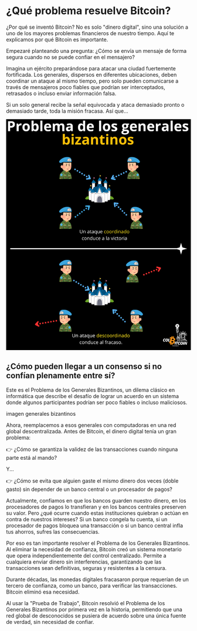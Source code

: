 # ¿Qué problema resuelve Bitcoin?

¿Por qué se inventó Bitcoin? No es solo "dinero digital", sino una solución a uno de los mayores problemas financieros de nuestro tiempo. Aquí te explicamos por qué Bitcoin es importante.

Empezaré planteando una pregunta: ¿Cómo se envía un mensaje de forma segura cuando no se puede confiar en el mensajero?

Imagina un ejército preparándose para atacar una ciudad fuertemente fortificada. Los generales, dispersos en diferentes ubicaciones, deben coordinar un ataque al mismo tiempo, pero solo pueden comunicarse a través de mensajeros poco fiables que podrían ser interceptados, retrasados ​​o incluso enviar información falsa.

Si un solo general recibe la señal equivocada y ataca demasiado pronto o demasiado tarde, toda la misión fracasa. Así que...

![generales bizantinos](./assets/images/generales-bizantinos.png)


## ¿Cómo pueden llegar a un consenso si no confían plenamente entre sí?

Este es el Problema de los Generales Bizantinos, un dilema clásico en informática que describe el desafío de lograr un acuerdo en un sistema donde algunos participantes podrían ser poco fiables o incluso maliciosos.

imagen generales bizantinos

Ahora, reemplacemos a esos generales con computadoras en una red global descentralizada. Antes de Bitcoin, el dinero digital tenía un gran problema:

👉 ¿Cómo se garantiza la validez de las transacciones cuando ninguna parte está al mando?

Y...

👉 ¿Cómo se evita que alguien gaste el mismo dinero dos veces (doble gasto) sin depender de un banco central o un procesador de pagos?

Actualmente, confiamos en que los bancos guarden nuestro dinero, en los procesadores de pagos lo transfieran y en los bancos centrales preserven su valor. Pero ¿qué ocurre cuando estas instituciones quiebran o actúan en contra de nuestros intereses? Si un banco congela tu cuenta, si un procesador de pagos bloquea una transacción o si un banco central infla tus ahorros, sufres las consecuencias.

Por eso es tan importante resolver el Problema de los Generales Bizantinos. Al eliminar la necesidad de confianza, Bitcoin creó un sistema monetario que opera independientemente del control centralizado. Permite a cualquiera enviar dinero sin interferencias, garantizando que las transacciones sean definitivas, seguras y resistentes a la censura.

Durante décadas, las monedas digitales fracasaron porque requerían de un tercero de confianza, como un banco, para verificar las transacciones. Bitcoin eliminó esa necesidad.

Al usar la "Prueba de Trabajo", Bitcoin resolvió el Problema de los Generales Bizantinos por primera vez en la historia, permitiendo que una red global de desconocidos se pusiera de acuerdo sobre una única fuente de verdad, sin necesidad de confiar.

